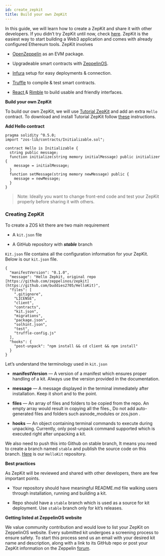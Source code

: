 ```yaml
---
id: create_zepkit
title: Build your own ZepKit
---
```



In this guide, we will learn how to create a ZepKit and share it with other developers. If you didn’t try ZepKit until now, check [here](https://zepkit.zeppelinos.org/). ZepKit is the easiest way to start building a Web3 application and comes with already configured Ethereum tools. ZepKit involves

* [OpenZeppelin](https://openzeppelin.org/) as an EVM package.

* Upgradeable smart contracts with [ZeppelinOS](https://zeppelinos.org/).

* [Infura](https://infura.io/) setup for easy deployments & connection.

* [Truffle](https://truffleframework.com/) to compile & test smart contracts.

* [React ](https://github.com/facebook/create-react-app)& [Rimble](https://rimble.consensys.design/) to build usable and friendly interfaces.

**Build your own ZepKit**

To build our own ZepKit, we will use [Tutorial ZepKit](https://zepkit.zeppelinos.org/) and add an extra `Hello` contract. To download and install Tutorial ZepKit follow [these](https://zepkit.zeppelinos.org/) instructions.

**Add Hello contract**

```console solidity
pragma solidity ^0.5.0;
import "zos-lib/contracts/Initializable.sol";

contract Hello is Initializable {
  string public message;
  function initialize(string memory initialMessage) public initializer {   
    message = initialMessage;
  }
  function setMessage(string memory newMessage) public {
    message = newMessage;
  }
}
```
> Note: Ideally you want to change front-end code and test your ZepKit properly before sharing it with others. 

### Creating ZepKit 

To create a ZOS kit there are two main requirement 

* A `kit.json` file

* A GitHub repository with ***stable*** branch

`Kit.json` file contains all the configuration information for your ZepKit. Below is our `kit.json` file.  
```console json
{
  "manifestVersion": "0.1.0",
  "message": "Hello Zepkit, original repo [https://github.com/zeppelinos/zepkit](https://github.com/buddies2705/HelloKit)",
  "files": [
    ".gitignore",
    "LICENSE",
    "client",
    "contracts",
    "kit.json",
    "migrations",
    "package.json",
    "solhint.json",
    "test",
    "truffle-config.js"
  ],
  "hooks": {
    "post-unpack": "npm install && cd client && npm install"   
  } 
}
```
Let’s understand the terminology used in `kit.json`

* **manifestVersion** — A version of a manifest which ensures proper handling of a kit. Always use the version provided in the documentation.

* **message** — A message displayed in the terminal immediately after installation. Keep it short and to the point.

* **files** — An array of files and folders to be copied from the repo. An empty array would result in copying all the files., Do not add auto-generated files and folders such asnode_modules or zos.json .

* **hooks** — An object containing terminal commands to execute during unpacking. Currently, only post-unpack command supported which is executed right after unpacking a kit.

We also need to push this into Github on stable branch, It means you need to create a branch named `stable` and publish the source code on this branch. [Here](https://github.com/buddies2705/HelloKit) is our `HelloKit` repository. 

**Best practices**

As ZepKit will be reviewed and shared with other developers, there are few important points.

* Your repository should have meaningful README.md file walking users through installation, running and building a kit. 

* Repo should have a `stable` branch which is used as a source for kit deployment. Use `stable` branch only for kit’s releases. 

**Getting listed at ZeppelinOS website**

We value community contribution and would love to list your ZepKit on ZeppelinOS website. Every submitted kit undergoes a screening process to ensure safety. To start this process send us an email with your desired kit name and description, along with a link to its GitHub repo or post your ZepKit information on the Zeppelin [forum](https://forum.zeppelin.solutions). 

